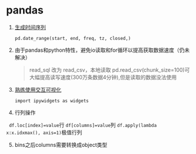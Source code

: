 # pandas
1. [生成时间序列](https://blog.csdn.net/you_are_my_dream/article/details/70209757)

    `pd.date_range(start, end, freq, tz, closed,)`
  
2. 由于pandas和python特性，避免io读取和for循环以提高获取数据速度（仍未解决）
    > read_sql 改为 read_csv，本地读取
    > pd.read_csv(chunk_size=100)可大幅提高读写速度(300万条数据4分钟),但是读取的数据没法使用

3. [熟练使用交互可视化](http://ipywidgets.readthedocs.io/en/latest/examples/Using%20Interact.html)

    `import ipywidgets as widgets`
    
4. 行列操作

   `df.loc[index]=value`行 `df[columns]=value`列 `df.apply(lambda x:x.idxmax(), axis=1)`极值行列
   
5. bins之后columns需要转换成object类型
